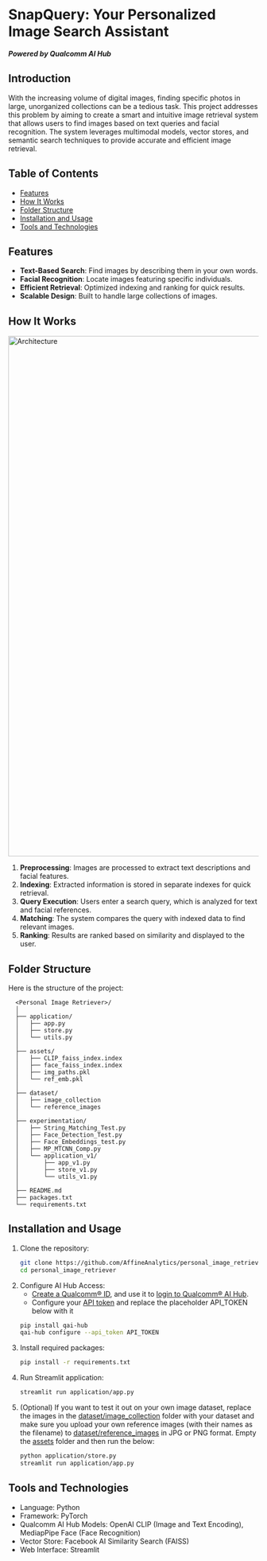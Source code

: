 # SnapQuery: Your Personalized Image Search Assistant

_**Powered by Qualcomm AI Hub**_

## Introduction
With the increasing volume of digital images, finding specific photos in large, unorganized collections can be a tedious task. This project addresses this problem by aiming to create a smart and intuitive image retrieval system that allows users to find images based on text queries and facial recognition. The system leverages multimodal models, vector stores, and semantic search techniques to provide accurate and efficient image retrieval.

## Table of Contents
- [Features](#features)
- [How It Works](#how-it-works)
- [Folder Structure](#folder-structure)
- [Installation and Usage](#installation-and-usage)
- [Tools and Technologies](#tools-and-technologies)

## Features
- **Text-Based Search**: Find images by describing them in your own words.
- **Facial Recognition**: Locate images featuring specific individuals.
- **Efficient Retrieval**: Optimized indexing and ranking for quick results.
- **Scalable Design**: Built to handle large collections of images.

## How It Works

<img width="1046" alt="Architecture" src="https://github.com/user-attachments/assets/a96dd9cf-1651-4691-9d6a-4c9884c1c1fa" />



1. **Preprocessing**: Images are processed to extract text descriptions and facial features.
2. **Indexing**: Extracted information is stored in separate indexes for quick retrieval.
3. **Query Execution**: Users enter a search query, which is analyzed for text and facial references.
4. **Matching**: The system compares the query with indexed data to find relevant images.
5. **Ranking**: Results are ranked based on similarity and displayed to the user.

## Folder Structure
Here is the structure of the project:

```plaintext
  <Personal Image Retriever>/
  │
  ├── application/   
  │   ├── app.py
  │   ├── store.py
  │   └── utils.py
  │ 
  ├── assets/
  │   ├── CLIP_faiss_index.index
  │   ├── face_faiss_index.index
  │   ├── img_paths.pkl
  │   └── ref_emb.pkl
  │
  ├── dataset/  
  │   ├── image_collection
  │   └── reference_images
  │
  ├── experimentation/
  │   ├── String_Matching_Test.py
  │   ├── Face_Detection_Test.py
  │   ├── Face_Embeddings_test.py
  │   ├── MP_MTCNN_Comp.py
  │   └── application_v1/
  │       ├── app_v1.py
  │       ├── store_v1.py
  │       └── utils_v1.py
  │ 
  ├── README.md
  ├── packages.txt
  └── requirements.txt
```
## Installation and Usage
1. Clone the repository:
   ```bash
   git clone https://github.com/AffineAnalytics/personal_image_retriever.git
   cd personal_image_retriever
   ```
2. Configure AI Hub Access:
   -  [Create a Qualcomm® ID](https://myaccount.qualcomm.com/signup), and use it to [login to Qualcomm® AI Hub](https://app.aihub.qualcomm.com/).
   -  Configure your [API token](https://app.aihub.qualcomm.com/account/) and replace the placeholder API_TOKEN below with it
   ```bash
   pip install qai-hub
   qai-hub configure --api_token API_TOKEN
   ```
3. Install required packages:
   ```bash
   pip install -r requirements.txt
   ```
4. Run Streamlit application:
   ```bash
   streamlit run application/app.py
   ```
5. (Optional) If you want to test it out on your own image dataset, replace the images in the [dataset/image_collection](https://github.com/AffineAnalytics/personal_image_retriever/tree/main/dataset/image_collection) folder with your dataset and make sure you upload your own reference images (with their names as the filename) to [dataset/reference_images](https://github.com/AffineAnalytics/personal_image_retriever/tree/main/dataset/reference_images) in JPG or PNG format. Empty the [assets]([https://github.com/AffineAnalytics/personal_image_retriever/tree/31084b570d56876bc4a010035ce0757ac970c741/assets](https://github.com/AffineAnalytics/personal_image_retriever/tree/main/assets)) folder and then run the below:
   ```bash
   python application/store.py
   streamlit run application/app.py
   ```  

## Tools and Technologies
* Language: Python
* Framework: PyTorch
* Qualcomm AI Hub Models: OpenAI CLIP (Image and Text Encoding), MediapPipe Face (Face Recognition)
* Vector Store: Facebook AI Similarity Search (FAISS)
* Web Interface: Streamlit

